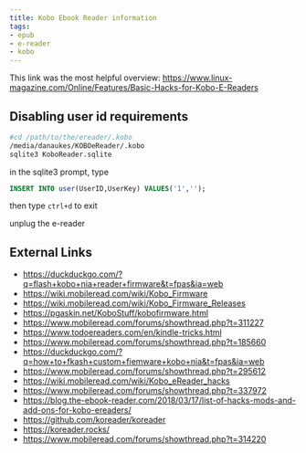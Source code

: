 ```yaml
---
title: Kobo Ebook Reader information
tags:
- epub
- e-reader
- kobo
---
```


This link was the most helpful overview: <https://www.linux-magazine.com/Online/Features/Basic-Hacks-for-Kobo-E-Readers>

## Disabling user id requirements

```bash
#cd /path/to/the/ereader/.kobo
/media/danaukes/KOBOeReader/.kobo
sqlite3 KoboReader.sqlite
```

in the sqlite3 prompt, type

```sql
INSERT INTO user(UserID,UserKey) VALUES('1','');
```

then type ```ctrl+d``` to exit

unplug the e-reader

## External Links

* <https://duckduckgo.com/?q=flash+kobo+nia+reader+firmware&t=fpas&ia=web>
* <https://wiki.mobileread.com/wiki/Kobo_Firmware>
* <https://wiki.mobileread.com/wiki/Kobo_Firmware_Releases>
* <https://pgaskin.net/KoboStuff/kobofirmware.html>
* <https://www.mobileread.com/forums/showthread.php?t=311227>
* <https://www.todoereaders.com/en/kindle-tricks.html>
* <https://www.mobileread.com/forums/showthread.php?t=185660>
* <https://duckduckgo.com/?q=how+to+fkash+custom+fiemware+kobo+nia&t=fpas&ia=web>
* <https://www.mobileread.com/forums/showthread.php?t=295612>
* <https://wiki.mobileread.com/wiki/Kobo_eReader_hacks>
* <https://www.mobileread.com/forums/showthread.php?t=337972>
* <https://blog.the-ebook-reader.com/2018/03/17/list-of-hacks-mods-and-add-ons-for-kobo-ereaders/>
* <https://github.com/koreader/koreader>
* <https://koreader.rocks/>
* <https://www.mobileread.com/forums/showthread.php?t=314220>

